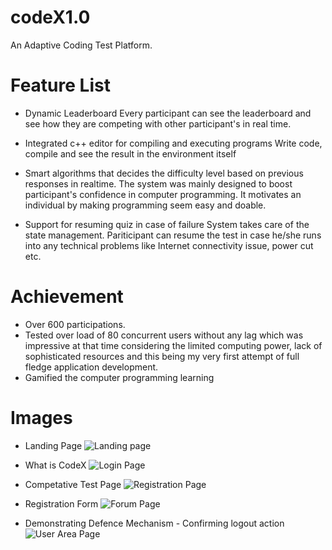 # codeX1.0
 An Adaptive Coding Test Platform. 

# Feature List 

- Dynamic Leaderboard
   Every participant can see the leaderboard and see how they are competing with other participant's in real time.

- Integrated c++ editor for compiling and executing programs
   Write code, compile and see the result in the environment itself

- Smart algorithms that decides the difficulty level based on previous responses in realtime.
   The system was mainly designed to boost participant's confidence in computer programming. It motivates an individual by making programming seem easy and doable.

- Support for resuming quiz in case of failure
   System takes care of the state management. Pariticipant can resume the test in case he/she runs into any technical problems like Internet connectivity issue, power cut etc.

# Achievement

 - Over 600 participations.
 - Tested over load of 80 concurrent users without any lag which was impressive at that time considering the limited computing power, lack of sophisticated resources and this being my very first attempt of full fledge application development.
 - Gamified the computer programming learning


# Images
* Landing Page
![Landing page](https://github.com/yogesh-chaudhari-77/codeX1.0/tree/master/screenshots/1.png)

* What is CodeX
![Login Page](https://github.com/yogesh-chaudhari-77/codeX1.0/tree/master/screenshots/2.png)

* Competative Test Page
![Registration Page](https://github.com/yogesh-chaudhari-77/codeX1.0/tree/master/screenshots/3.png)

* Registration Form
![Forum Page](https://github.com/yogesh-chaudhari-77/codeX1.0/tree/master/screenshots/4.png)

* Demonstrating Defence Mechanism - Confirming logout action
![User Area Page](https://github.com/yogesh-chaudhari-77/codeX1.0/tree/master/screenshots/5.png)



